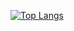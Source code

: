 [![Top Langs](https://github-readme-stats.vercel.app/api/top-langs/?username=Peaj&layout=compact&theme=transparent)](https://github.com/anuraghazra/github-readme-stats)

<!--
**Peaj/Peaj** is a ✨ _special_ ✨ repository because its `README.md` (this file) appears on your GitHub profile.

Here are some ideas to get you started:

- 🔭 I’m currently working on ...
- 🌱 I’m currently learning ...
- 👯 I’m looking to collaborate on ...
- 🤔 I’m looking for help with ...
- 💬 Ask me about ...
- 📫 How to reach me: ...
- 😄 Pronouns: ...
- ⚡ Fun fact: ...
-->
